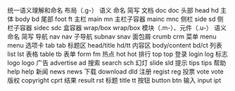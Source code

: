 统一语义理解和命名
布局（.g-）
语义  命名  简写
文档  doc doc
头部  head  hd
主体  body  bd
尾部  foot  ft
主栏  main  mn
主栏子容器 mainc mnc
侧栏  side  sd
侧栏子容器 sidec sdc
盒容器 wrap/box  wrap/box
模块（.m-）、元件（.u-）
语义  命名  简写
导航  nav nav
子导航 subnav  snav
面包屑 crumb crm
菜单  menu  menu
选项卡 tab tab
标题区 head/title  hd/tt
内容区 body/content  bd/ct
列表  list  lst
表格  table tb
表单  form  fm
热点  hot hot
排行  top top
登录  login log
标志  logo  logo
广告  advertise ad
搜索  search  sch
幻灯  slide sld
提示  tips  tips
帮助  help  help
新闻  news  news
下载  download  dld
注册  regist  reg
投票  vote  vote
版权  copyright cprt
结果  result  rst
标题  title tt
按钮  button  btn
输入  input ipt